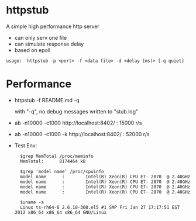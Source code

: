 httpstub
========
A simple high performance http server 

* can only serv one file
* can simulate response delay
* based on epoll


`usage:  httpstub -p <port> -f <data file> -d <delay (ms)> [-q quiet]`


Performance
===========
* httpstub -f README.md -q

	with "-q", no debug messages written to "stub.log"

* ab -n10000 -c1000 http://localhost:8402/          : 15000 r/s
* ab -n10000 -c1000 -k  http://localhost:8402/      : 52000 r/s

* Test Env:

  		$grep MemTotal /proc/meminfo
		MemTotal:      8174464 kB

		$grep 'model name' /proc/cpuinfo
		model name      :        Intel(R) Xeon(R) CPU E7- 2870  @ 2.40GHz
		model name      :        Intel(R) Xeon(R) CPU E7- 2870  @ 2.40GHz
		model name      :        Intel(R) Xeon(R) CPU E7- 2870  @ 2.40GHz
		model name      :        Intel(R) Xeon(R) CPU E7- 2870  @ 2.40GHz

		$uname -a
		Linux ts-rh64-6 2.6.18-308.el5 #1 SMP Fri Jan 27 17:17:51 EST 2012 x86_64 x86_64 x86_64 GNU/Linux
